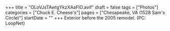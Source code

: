 +++
title = "OLoVJsTAwtgYkzXAaFlO.avif"
draft = false
tags = ["Photos"]
categories = ["Chuck E. Cheese's"]
pages = ["Chesapeake, VA (1528 Sam's Circle)"]
startDate = ""
+++
Exterior before the 2005 remodel. (PC: LoopNet)
